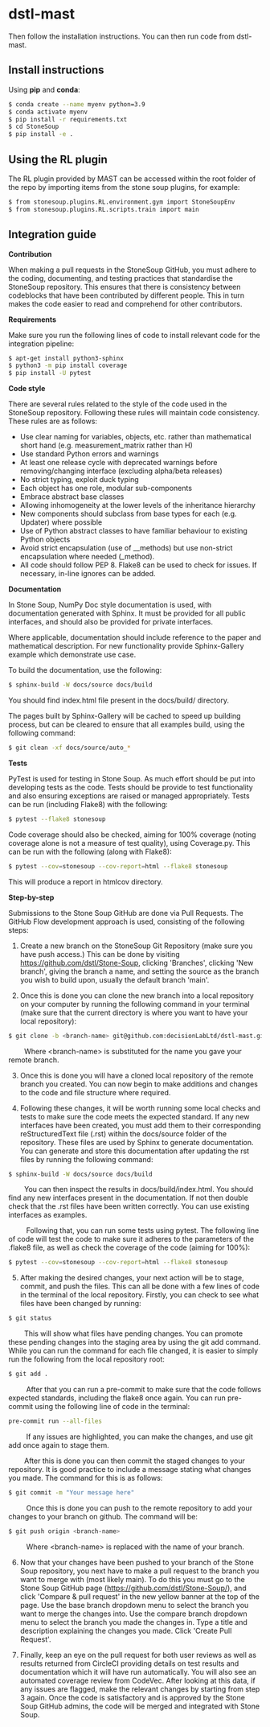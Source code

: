 # dstl-mast

Then follow the installation instructions. You can then run code from dstl-mast.

## Install instructions  <a id="install-instructions"></a>


Using **pip** and **conda**:
```sh
$ conda create --name myenv python=3.9
$ conda activate myenv
$ pip install -r requirements.txt
$ cd StoneSoup
$ pip install -e .
```

## Using the RL plugin

The RL plugin provided by MAST can be accessed within the root folder of the repo by importing items from the stone soup plugins, for example:
```sh
$ from stonesoup.plugins.RL.environment.gym import StoneSoupEnv
$ from stonesoup.plugins.RL.scripts.train import main
```


## Integration guide <a id="integration-guide"></a>

**Contribution**

When making a pull requests in the StoneSoup GitHub, you must adhere to the
coding, documenting, and testing practices that standardise the StoneSoup
repository. This ensures that there is consistency between codeblocks that have
been contributed by different people. This in turn makes the code easier to read
and comprehend for other contributors.

**Requirements**

Make sure you run the following lines of code to install relevant code for the integration pipeline:
```sh
$ apt-get install python3-sphinx
$ python3 -m pip install coverage
$ pip install -U pytest
```
**Code style**

There are several rules related to the style of the code used in the StoneSoup repository. Following these rules will maintain code consistency. These rules are as follows:

* Use clear naming for variables, objects, etc. rather than mathematical short hand (e.g. measurement_matrix rather than H)
* Use standard Python errors and warnings
* At least one release cycle with deprecated warnings before removing/changing interface (excluding alpha/beta releases)
* No strict typing, exploit duck typing
* Each object has one role, modular sub-components
* Embrace abstract base classes
* Allowing inhomogeneity at the lower levels of the inheritance hierarchy
* New components should subclass from base types for each (e.g. Updater) where possible
* Use of Python abstract classes to have familiar behaviour to existing Python objects
* Avoid strict encapsulation (use of __methods) but use non-strict encapsulation where needed (_method).
* All code should follow PEP 8. Flake8 can be used to check for issues. If necessary, in-line ignores can be added.


**Documentation**

In Stone Soup, NumPy Doc style documentation is used, with documentation generated with Sphinx. It must be provided for all public interfaces, and should also be provided for private interfaces.

Where applicable, documentation should include reference to the paper and mathematical description. For new functionality provide Sphinx-Gallery example which demonstrate use case.

To build the documentation, use the following:
```sh
$ sphinx-build -W docs/source docs/build
```
You should find index.html file present in the docs/build/ directory.

The pages built by Sphinx-Gallery will be cached to speed up building process, but can be cleared to ensure that all examples build, using the following command:
```sh
$ git clean -xf docs/source/auto_*
```

**Tests**

PyTest is used for testing in Stone Soup. As much effort should be put into developing tests as the code. Tests should be provide to test functionality and also ensuring exceptions are raised or managed appropriately. Tests can be run (including Flake8) with the following:

```sh
$ pytest --flake8 stonesoup
```

Code coverage should also be checked, aiming for 100% coverage (noting coverage alone is not a measure of test quality), using Coverage.py. This can be run with the following (along with Flake8):

```sh
$ pytest --cov=stonesoup --cov-report=html --flake8 stonesoup
```

This will produce a report in htmlcov directory.

**Step-by-step**

Submissions to the Stone Soup GitHub are done via Pull Requests. The GitHub Flow development approach is used, consisting of the following steps:
1) Create a new branch on the StoneSoup Git Repository (make sure you have push access.) This can be done by visiting https://github.com/dstl/Stone-Soup, clicking 'Branches', clicking 'New branch', giving the branch a name, and setting the source as the branch you wish to build upon, usually the default branch 'main'.

2) Once this is done you can clone the new branch into a local repository on your computer by running the following command in your terminal (make sure that the current directory is where you want to have your local repository):

```sh
$ git clone -b <branch-name> git@github.com:decisionLabLtd/dstl-mast.git
```
&nbsp;&nbsp;&nbsp;&nbsp;&nbsp;&nbsp;&nbsp;&nbsp;Where \<branch-name> is substituted for the name you gave your remote branch.

3) Once this is done you will have a cloned local repository of the remote branch you created. You can now begin to make additions and changes to the code and file structure where required.

4) Following these changes, it will be worth running some local checks and tests to make sure the code meets the expected standard. If any new interfaces have been created, you must add them to their corresponding reStructuredText file (.rst) within the docs/source folder of the repository. These files are used by Sphinx to generate documentation. You can generate and store this documentation after updating the rst files by running the following command:

```sh
$ sphinx-build -W docs/source docs/build
```
&nbsp;&nbsp;&nbsp;&nbsp;&nbsp;&nbsp;&nbsp;&nbsp;You can then inspect the results in docs/build/index.html. You should find any new interfaces present in the documentation. If not then double check that the .rst files have been written correctly. You can use existing interfaces as examples.

&nbsp;&nbsp;&nbsp;&nbsp;&nbsp;&nbsp;&nbsp;&nbsp; Following that, you can run some tests using pytest. The following line of code will test the code to make sure it adheres to the parameters of the .flake8 file, as well as check the coverage of the code (aiming for 100%):

```sh
$ pytest --cov=stonesoup --cov-report=html --flake8 stonesoup
```



5) After making the desired changes, your next action will be to stage, commit, and push the files. This can all be done with a few lines of code in the terminal of the local repository. Firstly, you can check to see what files have been changed by running:

```sh
$ git status
```
&nbsp;&nbsp;&nbsp;&nbsp;&nbsp;&nbsp;&nbsp;&nbsp;This will show what files have pending changes. You can promote these pending changes into the staging area by using the git add command. While you can run the command for each file changed, it is easier to simply run the following from the local repository root:

```sh
$ git add .
```

&nbsp;&nbsp;&nbsp;&nbsp;&nbsp;&nbsp;&nbsp;&nbsp; After that you can run a pre-commit to make sure that the code follows expected standards, including the flake8 once again. You can run pre-commit using the following line of code in the terminal:
```sh
pre-commit run --all-files
```
&nbsp;&nbsp;&nbsp;&nbsp;&nbsp;&nbsp;&nbsp;&nbsp; If any issues are highlighted, you can make the changes, and use git add once again to stage them.


&nbsp;&nbsp;&nbsp;&nbsp;&nbsp;&nbsp;&nbsp;&nbsp;After this is done you can then commit the staged changes to your repository. It is good practice to include a message stating what changes you made. The command for this is as follows:

```sh
$ git commit -m "Your message here"
```

&nbsp;&nbsp;&nbsp;&nbsp;&nbsp;&nbsp;&nbsp;&nbsp; Once this is done you can push to the remote repository to add your changes to your branch on github. The command will be:

```sh
$ git push origin <branch-name>
```

&nbsp;&nbsp;&nbsp;&nbsp;&nbsp;&nbsp;&nbsp;&nbsp; Where \<branch-name> is replaced with the name of your branch.


6) Now that your changes have been pushed to your branch of the Stone Soup repository, you next have to make a pull request to the branch you want to merge with (most likely main). To do this you must go to the Stone Soup GitHub page (https://github.com/dstl/Stone-Soup/), and click 'Compare & pull request' in the new yellow banner at the top of the page. Use the base branch dropdown menu to select the branch you want to merge the changes into. Use the compare branch dropdown menu to select the branch you made the changes in. Type a title and description explaining the changes you made. Click 'Create Pull Request'.

7) Finally, keep an eye on the pull request for both user reviews as well as results returned from CircleCI providing details on test results and documentation which it will have run automatically. You will also see an automated coverage review from CodeVec. After looking at this data, if any issues are flagged, make the relevant changes by starting from step 3 again. Once the code is satisfactory and is approved by the Stone Soup GitHub admins, the code will be merged and integrated with Stone Soup.

